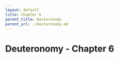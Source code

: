```yaml
---
layout: default
title: Chapter 6
parent_title: Deuteronomy
parent_url: ./deuteronomy.md
---
```


# Deuteronomy - Chapter 6
